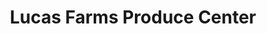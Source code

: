 ---
title: "Lucas Farms Produce Center"
url: /hanover/lucas-farms-produce-center/
shop: supermarket
---